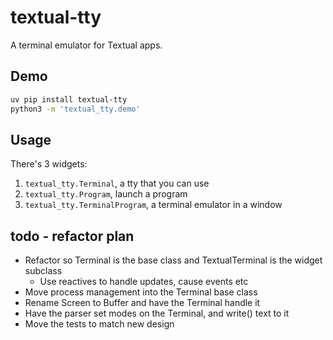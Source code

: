 # textual-tty

A terminal emulator for Textual apps.

## Demo

```bash
uv pip install textual-tty
python3 -m 'textual_tty.demo'
```

## Usage

There's 3 widgets:

1. `textual_tty.Terminal`, a tty that you can use
2. `textual_tty.Program`, launch a program
3. `textual_tty.TerminalProgram`, a terminal emulator in a window

## todo - refactor plan

* Refactor so Terminal is the base class and TextualTerminal is the widget subclass
  * Use reactives to handle updates, cause events etc
* Move process management into the Terminal base class
* Rename Screen to Buffer and have the Terminal handle it
* Have the parser set modes on the Terminal, and write() text to it
* Move the tests to match new design
